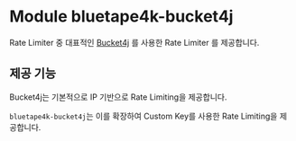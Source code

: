 # Module bluetape4k-bucket4j

Rate Limiter 중 대표적인 [Bucket4j](https://github.com/vladimir-bukhtoyarov/bucket4j) 를 사용한 Rate Limiter 를 제공합니다.

## 제공 기능

Bucket4j는 기본적으로 IP 기반으로 Rate Limiting을 제공합니다.

`bluetape4k-bucket4j`는 이를 확장하여 Custom Key를 사용한 Rate Limiting을 제공합니다.
